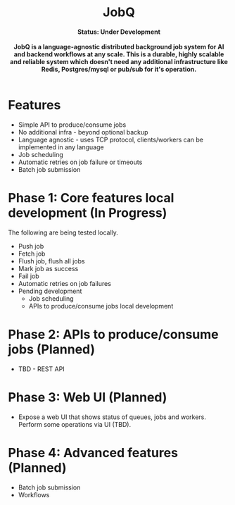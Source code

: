 <h1 align="center">JobQ</h1>
<div align="center">
 <strong> Status: Under Development </strong> <br><br>
 <strong>  
    JobQ is a language-agnostic distributed background job system for AI and backend workflows at any scale. This is a durable, highly scalable and reliable system which doesn't need any additional infrastructure 
like Redis, Postgres/mysql or pub/sub for it's operation.
 </strong>
</div>

<br />

# Features
- Simple API to produce/consume jobs
- No additional infra - beyond optional backup
- Language agnostic - uses TCP protocol,  clients/workers can be implemented in any language
- Job scheduling
- Automatic retries on job failure or timeouts
- Batch job submission

# Phase 1: Core features local development (In Progress)
The following are being tested locally.
- Push job
- Fetch job
- Flush job, flush all jobs
- Mark job as success
- Fail job
- Automatic retries on job failures
- Pending development
  - Job scheduling
  - APIs to produce/consume jobs local development

# Phase 2: APIs to produce/consume jobs (Planned)
- TBD - REST API 
  
# Phase 3: Web UI (Planned)
- Expose a web UI that shows status of queues, jobs and workers. Perform some operations via UI (TBD).  

# Phase 4: Advanced features (Planned) 
- Batch job submission
- Workflows
  
